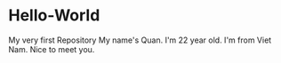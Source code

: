 # Hello-World
My very first Repository
My name's Quan. I'm 22 year old. I'm from Viet Nam. Nice to meet you.
